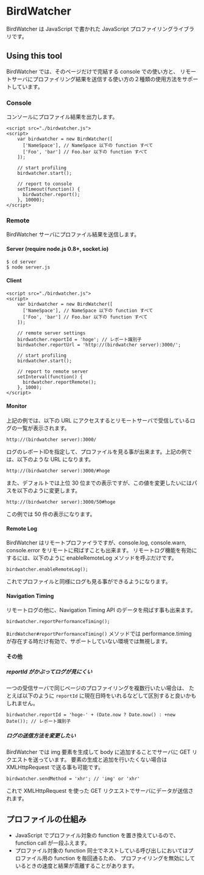 BirdWatcher
=========
BirdWatcher は JavaScript で書かれた JavaScript プロファイリングライブラリです。

Using this tool
---------------

BirdWatcher では、そのページだけで完結する console での使い方と、
リモートサーバにプロファイリング結果を送信する使い方の２種類の使用方法をサポートしています。

### Console

コンソールにプロファイル結果を出力します。

    <script src="./birdwatcher.js">
    <script>
        var birdwatcher = new BirdWatcher([
          ['NameSpace'], // NameSpace 以下の function すべて
          ['Foo', 'bar'] // Foo.bar 以下の function すべて
        ]);

        // start profiling
        birdwatcher.start();

        // report to console
        setTimeout(function() {
          birdwatcher.report();
        }, 10000);
    </script>

### Remote

BirdWatcher サーバにプロファイル結果を送信します。

#### Server (require node.js 0.8+, socket.io)

    $ cd server
    $ node server.js

#### Client

    <script src="./birdwatcher.js">
    <script>
        var birdwatcher = new BirdWatcher([
          ['NameSpace'], // NameSpace 以下の function すべて
          ['Foo', 'bar'] // Foo.bar 以下の function すべて
        ]);

        // remote server settings
        birdwatcher.reportId = 'hoge'; // レポート識別子
        birdwatcher.reportUrl = 'http://(birdwatcher server):3000/';

        // start profiling
        birdwatcher.start();

        // report to remote server
        setInterval(function() {
          birdwatcher.reportRemote();
        }, 1000);
    </script>

#### Monitor

上記の例では、以下の URL にアクセスするとリモートサーバで受信しているログの一覧が表示されます。

    http://(birdwatcher server):3000/

ログのレポートIDを指定して、プロファイルを見る事が出来ます。上記の例では、以下のような URL になります。

    http://(birdwatcher server):3000/#hoge

また、デフォルトでは上位 30 位までの表示ですが、この値を変更したいにはパスを以下のように変更します。

    http://(birdwatcher server):3000/50#hoge

この例では 50 件の表示になります。

#### Remote Log

BirdWatcher はリモートプロファイラですが、console.log, console.warn, console.error をリモートに飛ばすことも出来ます。
リモートログ機能を有効にするには、以下のように enableRemoteLog メソッドを呼ぶだけです。

    birdwatcher.enableRemoteLog();

これでプロファイルと同様にログも見る事ができるようになります。

#### Navigation Timing

リモートログの他に、Navigation Timing API のデータを飛ばす事も出来ます。

    birdwatcher.reportPerformanceTiming();

`BirdWatcher#reportPerformanceTiming()` メソッドでは performance.timing が存在する時だけ有効で、サポートしていない環境では無視します。


#### その他

##### reportId がかぶってログが見にくい

一つの受信サーバで同じページのプロファイリングを複数行いたい場合は、
たとえば以下のように <code>reportId</code> に現在日時をいれるなどして区別すると良いかもしれません。

    birdwatcher.reportId = 'hoge-' + (Date.now ? Date.now() : +new Date()); // レポート識別子

##### ログの送信方法を変更したい

BirdWatcher では img 要素を生成して body に追加することでサーバに GET リクエストを送っています。
要素の生成と追加を行いたくない場合は XMLHttpRequest で送る事も可能です。

    birdwatcher.sendMethod = 'xhr'; // 'img' or 'xhr'

これで XMLHttpRequest を使った GET リクエストでサーバにデータが送信されます。


プロファイルの仕組み
------

 - JavaScript でプロファイル対象の function を置き換えているので、function call が一段ふえます。
 - プロファイル対象の function 同士でネストしている呼び出しにおいてはプロファイル用の function を毎回通るため、
    プロファイリングを無効にしているときの速度と結果が乖離することがあります。

